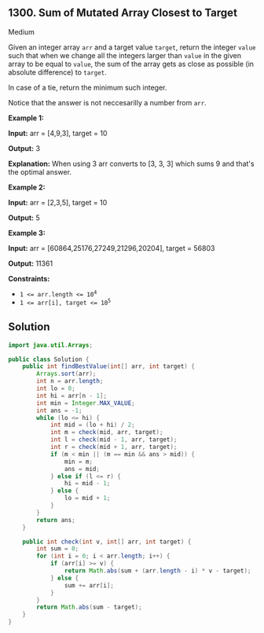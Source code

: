 ## 1300\. Sum of Mutated Array Closest to Target

Medium

Given an integer array `arr` and a target value `target`, return the integer `value` such that when we change all the integers larger than `value` in the given array to be equal to `value`, the sum of the array gets as close as possible (in absolute difference) to `target`.

In case of a tie, return the minimum such integer.

Notice that the answer is not neccesarilly a number from `arr`.

**Example 1:**

**Input:** arr = [4,9,3], target = 10

**Output:** 3

**Explanation:** When using 3 arr converts to [3, 3, 3] which sums 9 and that's the optimal answer.

**Example 2:**

**Input:** arr = [2,3,5], target = 10

**Output:** 5

**Example 3:**

**Input:** arr = [60864,25176,27249,21296,20204], target = 56803

**Output:** 11361

**Constraints:**

*   <code>1 <= arr.length <= 10<sup>4</sup></code>
*   <code>1 <= arr[i], target <= 10<sup>5</sup></code>

## Solution

```java
import java.util.Arrays;

public class Solution {
    public int findBestValue(int[] arr, int target) {
        Arrays.sort(arr);
        int n = arr.length;
        int lo = 0;
        int hi = arr[n - 1];
        int min = Integer.MAX_VALUE;
        int ans = -1;
        while (lo <= hi) {
            int mid = (lo + hi) / 2;
            int m = check(mid, arr, target);
            int l = check(mid - 1, arr, target);
            int r = check(mid + 1, arr, target);
            if (m < min || (m == min && ans > mid)) {
                min = m;
                ans = mid;
            } else if (l <= r) {
                hi = mid - 1;
            } else {
                lo = mid + 1;
            }
        }
        return ans;
    }

    public int check(int v, int[] arr, int target) {
        int sum = 0;
        for (int i = 0; i < arr.length; i++) {
            if (arr[i] >= v) {
                return Math.abs(sum + (arr.length - i) * v - target);
            } else {
                sum += arr[i];
            }
        }
        return Math.abs(sum - target);
    }
}
```